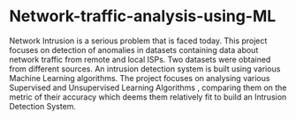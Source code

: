 # Network-traffic-analysis-using-ML
Network Intrusion is a serious problem that is faced today. This project focuses on detection of anomalies in datasets containing data about network traffic from remote and local ISPs. Two datasets were obtained from different sources. An intrusion detection system is built using various Machine Learning algorithms. The project focuses on analysing various Supervised and Unsupervised Learning Algorithms , comparing them on the metric of their accuracy which deems them relatively fit to build an Intrusion Detection System.
